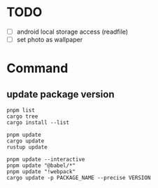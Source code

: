 # TODO
- [ ] android local storage access (readfile)
- [ ] set photo as wallpaper

# Command
## update package version

```batch
pnpm list
cargo tree
cargo install --list

pnpm update
cargo update
rustup update

pnpm update --interactive
pnpm update "@babel/*"
pnpm update "!webpack"
cargo update -p PACKAGE_NAME --precise VERSION
```
